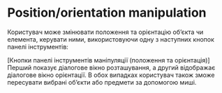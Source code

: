 # Position/orientation manipulation #
Користувач може змінювати положення та орієнтацію об’єкта чи елемента, керувати ними, використовуючи одну з наступних кнопок панелі інструментів:
 
[Кнопки панелі інструментів маніпуляції (положення та орієнтація)]
Перший показує діалогове вікно розташування, а другий відображає діалогове вікно орієнтації. В обох випадках користувач також зможе пересувати вибрані об’єкти або предмети за допомогою миші.
